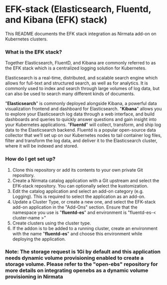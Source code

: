 # EFK-stack (Elasticsearch, Fluentd, and Kibana (EFK) stack)

This README documents the EFK stack integration as Nirmata add-on on Kubernetes clusters.

### What is the EFK stack?

Together Elasticsearch, FluentD, and Kibana are commonly referred to as the EFK stack which is a centralized logging solution for Kubernetes.

Elasticsearch is a real-time, distributed, and scalable search engine which allows for full-text and structured search, as well as for analytics. It is commonly used to index and search through large volumes of log data, but can also be used to search many different kinds of documents.

"**Elasticsearch**" is commonly deployed alongside Kibana, a powerful data visualization frontend and dashboard for Elasticsearch. "**Kibana**" allows you to explore your Elasticsearch log data through a web interface, and build dashboards and queries to quickly answer questions and gain insight into your Kubernetes applications. "**Fluentd**" will collect, transform, and ship log data to the Elasticsearch backend. Fluentd is a popular open-source data collector that we’ll set up on our Kubernetes nodes to tail container log files, filter and transform the log data, and deliver it to the Elasticsearch cluster, where it will be indexed and stored.



### How do I get set up?
1. Clone this repository or add its contents to your own private Git repository.
2. Create a Nirmata catalog application with a Git upstream and select the EFK-stack repository. You can optionally select the kustomization.
3. Edit the catalog application and select an add-on category (e.g. Logging). This is required to select the application as an add-on.
4. Update a Cluster Type, or create a new one, and select the EFK-stack add-on application in the "Add-Ons" section. Ensure that the namespace you use is "**fluentd-es**" and environment is "fluentd-es-< cluster-name >"
5. Create clusters using the cluster type.
6. If the addon is to be added to a running cluster, create an environment with the name "**fluentd-es**" and choose this environment while deploying the application. 

### Note: The storage request is 1Gi by default and this application needs dynamic volume provisioning enabled to create a storage volume. Please refer to the "**open-ebs**" repository for more details on integrating openebs as a dynamic volume provisioning in Nirmata

